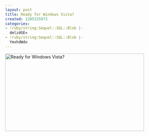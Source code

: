 ```yaml
---
layout: post
title: Ready for Windows Vista?
created: 1205325973
categories:
- !ruby/string:Sequel::SQL::Blob |-
  dmlzdGE=
- !ruby/string:Sequel::SQL::Blob |-
  YmxhdWdo
---
```

<a href="http://blaugh.com/2006/10/24/ready-for-windows-vista" rel="bookmark"><img class="comic" title="Ready for Windows Vista?" alt="Ready for Windows Vista?" src="http://blaugh.com/cartoons/061024_runs_notepad_fast.gif" width="447" height="250"/></a>

